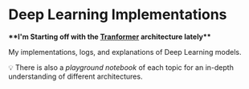# Deep Learning Implementations
**&ast;&ast;I'm Starting off with the [Tranformer](https://github.com/MitchelHsu/ImplementDL/tree/main/Transformer) architecture lately&ast;&ast;**

My implementations, logs, and explanations of Deep Learning models. 

💡 There is also a _playground notebook_ of each topic for an in-depth understanding of different architectures.
